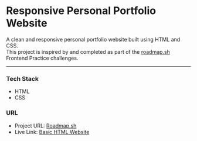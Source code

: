 # Responsive Personal Portfolio Website

A clean and responsive personal portfolio website built using HTML and CSS.  
This project is inspired by and completed as part of the [roadmap.sh](https://roadmap.sh) Frontend Practice challenges.

---

### Tech Stack
- HTML
- CSS
  
### URL 
- Project URL: <a href="https://roadmap.sh/projects/portfolio-website">Roadmap.sh</a>
- Live Link: <a href="roadmap-sh-basic-html-website.vercel.app">Basic HTML Website</a>


